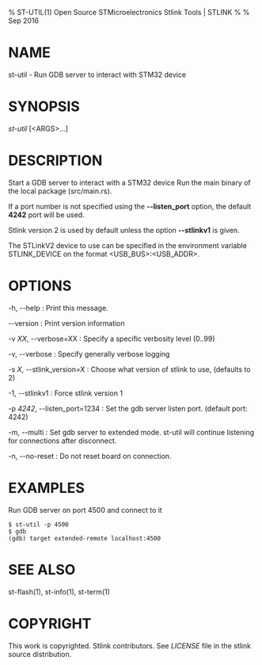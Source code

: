 % ST-UTIL(1) Open Source STMicroelectronics Stlink Tools  | STLINK
%
% Sep 2016


# NAME
st-util - Run GDB server to interact with STM32 device


# SYNOPSIS
*st-util* \[\<ARGS>...]


# DESCRIPTION
Start a GDB server to interact with a STM32 device
Run the main binary of the local package (src/main.rs).

If a port number is not specified using the **--listen_port** option, the
default **4242** port will be used.

Stlink version 2 is used by default unless the option **--stlinkv1** is given.

The STLinkV2 device to use can be specified in the environment
variable STLINK_DEVICE on the format <USB_BUS>:<USB_ADDR>.


# OPTIONS

-h, --help
:   Print this message.

--version
:   Print version information

-v *XX*, --verbose=XX
:   Specify a specific verbosity level (0..99)

-v, --verbose
:   Specify generally verbose logging

-s *X*, --stlink_version=X
:   Choose what version of stlink to use, (defaults to 2)

-1, --stlinkv1
:   Force stlink version 1

-p *4242*, --listen_port=1234
:   Set the gdb server listen port. (default port: 4242)

-m, --multi
:   Set gdb server to extended mode. st-util will continue listening for connections after disconnect.

-n, --no-reset
:   Do not reset board on connection.


# EXAMPLES
Run GDB server on port 4500 and connect to it

    $ st-util -p 4500
    $ gdb
    (gdb) target extended-remote localhost:4500


# SEE ALSO
st-flash(1), st-info(1), st-term(1)


# COPYRIGHT
This work is copyrighted. Stlink contributors.
See *LICENSE* file in the stlink source distribution.
